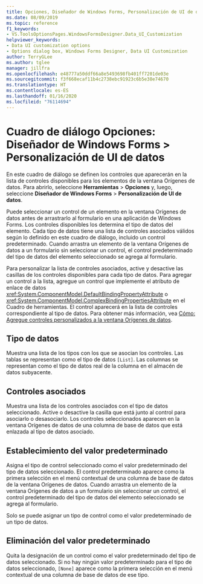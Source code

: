 ```yaml
---
title: Opciones, Diseñador de Windows Forms, Personalización de UI de datos
ms.date: 08/09/2019
ms.topic: reference
f1_keywords:
- VS.ToolsOptionsPages.WindowsFormsDesigner.Data_UI_Customization
helpviewer_keywords:
- Data UI customization options
- Options dialog box, Windows Forms Designer, Data UI Customization
author: TerryGLee
ms.author: tglee
manager: jillfra
ms.openlocfilehash: e48777a50ddf66a8e5493698fb401ff7201de03e
ms.sourcegitcommit: f3f668ecaf11b4c2738ebc91923c6b5e38e74670
ms.translationtype: HT
ms.contentlocale: es-ES
ms.lasthandoff: 01/16/2020
ms.locfileid: "76114694"
---
```

# <a name="options-dialog-box-windows-forms-designer--data-ui-customization"></a>Cuadro de diálogo Opciones: Diseñador de Windows Forms > Personalización de UI de datos

En este cuadro de diálogo se definen los controles que aparecerán en la lista de controles disponibles para los elementos de la ventana Orígenes de datos. Para abrirlo, seleccione **Herramientas** > **Opciones** y, luego, seleccione **Diseñador de Windows Forms** > **Personalización de UI de datos**.

Puede seleccionar un control de un elemento en la ventana Orígenes de datos antes de arrastrarlo al formulario en una aplicación de Windows Forms. Los controles disponibles los determina el tipo de datos del elemento. Cada tipo de datos tiene una lista de controles asociados válidos según lo definido en este cuadro de diálogo, incluido un control predeterminado. Cuando arrastra un elemento de la ventana Orígenes de datos a un formulario sin seleccionar un control, el control predeterminado del tipo de datos del elemento seleccionado se agrega al formulario.

Para personalizar la lista de controles asociados, active y desactive las casillas de los controles disponibles para cada tipo de datos. Para agregar un control a la lista, agregue un control que implemente el atributo de enlace de datos <xref:System.ComponentModel.DefaultBindingPropertyAttribute> o <xref:System.ComponentModel.ComplexBindingPropertiesAttribute> en el Cuadro de herramientas. El control aparecerá en la lista de controles correspondiente al tipo de datos. Para obtener más información, vea [Cómo: Agregue controles personalizados a la ventana Orígenes de datos](../..//data-tools/add-custom-controls-to-the-data-sources-window.md).

## <a name="data-type"></a>Tipo de datos

Muestra una lista de los tipos con los que se asocian los controles. Las tablas se representan como el tipo de datos `[List]`. Las columnas se representan como el tipo de datos real de la columna en el almacén de datos subyacente.

## <a name="associated-controls"></a>Controles asociados

Muestra una lista de los controles asociados con el tipo de datos seleccionado. Active o desactive la casilla que está junto al control para asociarlo o desasociarlo. Los controles seleccionados aparecen en la ventana Orígenes de datos de una columna de base de datos que está enlazada al tipo de datos asociado.

## <a name="set-default"></a>Establecimiento del valor predeterminado

Asigna el tipo de control seleccionado como el valor predeterminado del tipo de datos seleccionado. El control predeterminado aparece como la primera selección en el menú contextual de una columna de base de datos de la ventana Orígenes de datos. Cuando arrastra un elemento de la ventana Orígenes de datos a un formulario sin seleccionar un control, el control predeterminado del tipo de datos del elemento seleccionado se agrega al formulario.

Solo se puede asignar un tipo de control como el valor predeterminado de un tipo de datos.

## <a name="clear-default"></a>Eliminación del valor predeterminado

Quita la designación de un control como el valor predeterminado del tipo de datos seleccionado. Si no hay ningún valor predeterminado para el tipo de datos seleccionado, `[None]` aparece como la primera selección en el menú contextual de una columna de base de datos de ese tipo.
